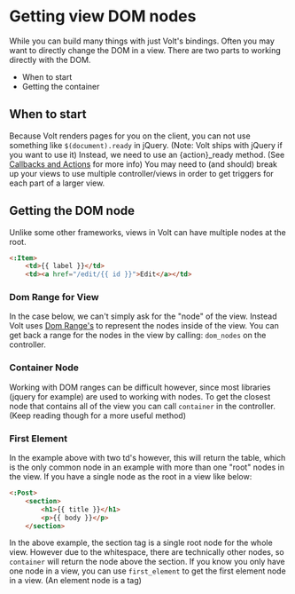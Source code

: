 # Getting view DOM nodes

While you can build many things with just Volt's bindings.  Often you may want to directly change the DOM in a view.  There are two parts to working directly with the DOM.

- When to start
- Getting the container

## When to start

Because Volt renders pages for you on the client, you can not use something like ```$(document).ready``` in jQuery.  (Note: Volt ships with jQuery if you want to use it)  Instead, we need to use an {action}_ready method.  (See [Callbacks and Actions](callbacks_and_actions.md) for more info)  You may need to (and should) break up your views to use multiple controller/views in order to get triggers for each part of a larger view.

## Getting the DOM node

Unlike some other frameworks, views in Volt can have multiple nodes at the root.

```html
<:Item>
    <td>{{ label }}</td>
    <td><a href="/edit/{{ id }}">Edit</a></td>
```

### Dom Range for View

In the case below, we can't simply ask for the "node" of the view.  Instead Volt uses [Dom Range's](https://developer.mozilla.org/en-US/docs/Web/API/Range) to represent the nodes inside of the view.  You can get back a range for the nodes in the view by calling: ```dom_nodes``` on the controller.

### Container Node

Working with DOM ranges can be difficult however, since most libraries (jquery for example) are used to working with nodes.  To get the closest node that contains all of the view you can call ```container``` in the controller.  (Keep reading though for a more useful method)

### First Element

In the example above with two td's however, this will return the table, which is the only common node in an example with more than one "root" nodes in the view.  If you have a single node as the root in a view like below:

```html
<:Post>
    <section>
        <h1>{{ title }}</h1>
        <p>{{ body }}</p>
    </section>
```

In the above example, the section tag is a single root node for the whole view.  However due to the whitespace, there are technically other nodes, so ```container``` will return the node above the section.  If you know you only have one node in a view, you can use ```first_element``` to get the first element node in a view.  (An element node is a tag)


